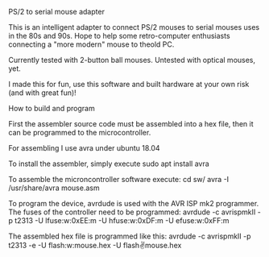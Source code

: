 PS/2 to serial mouse adapter

This is an intelligent adapter to connect PS/2 mouses to serial mouses uses in the 80s and 90s.
Hope to help some retro-computer enthusiasts connecting a "more modern" mouse to theold PC.

Currently tested with 2-button ball mouses. Untested with optical mouses, yet.

I made this for fun, use this software and built hardware at your own risk (and with great fun)!


How to build and program

First the assembler source code must be assembled into a hex file, then it can
be programmed to the microcontroller.

For assembling I use avra under ubuntu 18.04

To install the assembler, simply execute 
    sudo apt install avra
    
To assemble the microncontroller software execute:
    cd sw/
    avra -I /usr/share/avra mouse.asm
    
To program the device, avrdude is used with the AVR ISP mk2 programmer.
The fuses of the controller need to be programmed:
    avrdude -c avrispmkII -p t2313 -U lfuse:w:0xEE:m -U hfuse:w:0xDF:m -U efuse:w:0xFF:m

The assembled hex file is programmed like this:
    avrdude -c avrispmkII -p t2313 -e -U flash:w:mouse.hex -U flash:v:mouse.hex

